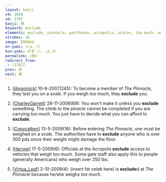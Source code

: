 ```yaml
---
layout: kanji
v4: 1658
v6: 1787
kanji: 除
keyword: exclude
elements: exclude, pinnacle, parthenon, acropolis, scales, too much, umbrella, potato, small
strokes: 10
image: E999A4
on-yomi: ジョ、ジ
kun-yomi: のぞ.く、-よ.け
permalink: /除/
redirect_from:
 - /1787/
prev: 余
next: 徐
---
```


1) [<a href="http://kanji.koohii.com/profile/dingomick">dingomick</a>] 10-9-2007(245): To become a member of <em>The Pinnacle</em>, they test you on a <em>scale</em>. If you weigh <em>too much</em>, they <strong>exclude</strong> you.

2) [<a href="http://kanji.koohii.com/profile/CharleyGarrett">CharleyGarrett</a>] 28-11-2006(69): You won&#039;t make it unless you <strong>exclude</strong> something. The climb to the <em>pinacle</em> cannot be completed if you are carrying <em>too much</em>. You just have to decide what you can afford to <strong>exclude</strong>.

3) [<a href="http://kanji.koohii.com/profile/Copycatken">Copycatken</a>] 13-5-2009(16): Before entering <em>The Pinnacle</em>, one must be weighed on a <em>scale</em>. The authorities have to<strong> exclude</strong> anyone who is over 300 pds since their weight might damage the floor.

4) [<a href="http://kanji.koohii.com/profile/Harrow">Harrow</a>] 17-5-2009(6): Officials at the Acropolis<strong> exclude</strong> access to vehicles that weigh too much. Some gate staff also apply this to people (generally Americans) who weigh over 250 lbs.

5) [<a href="http://kanji.koohii.com/profile/Virtua_Leaf">Virtua_Leaf</a>] 2-10-2009(4): (insert fat celeb here) is<strong> exclude</strong>d at <em>The Pinnacle</em> because he/she weighs <em>too much</em>.

